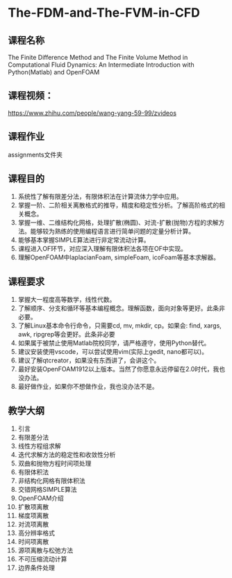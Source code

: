 # The-FDM-and-The-FVM-in-CFD

## 课程名称

The Finite Difference Method and The Finite Volume Method in Computational Fluid Dynamics:  An Intermediate Introduction with Python(Matlab) and OpenFOAM

## 课程视频：

https://www.zhihu.com/people/wang-yang-59-99/zvideos 

## 课程作业

assignments文件夹

## 课程目的

1. 系统性了解有限差分法，有限体积法在计算流体力学中应用。
2. 掌握一阶、二阶相关离散格式的推导，精度和稳定性分析。了解高阶格式的相关概念。
3. 掌握一维、二维结构化网格，处理扩散(椭圆)、对流-扩散(抛物)方程的求解方法。能够较为熟练的使用编程语言进行简单问题的定量分析计算。
4. 能够基本掌握SIMPLE算法进行非定常流动计算。
5. 课程进入OF环节，对应深入理解有限体积法各项在OF中实现。
6. 理解OpenFOAM中laplacianFoam, simpleFoam, icoFoam等基本求解器。

## 课程要求

1. 掌握大一程度高等数学，线性代数。
2. 了解顺序、分支和循环等基本编程概念。理解函数，面向对象等更好。此条非必要。
3. 了解Linux基本命令行命令，只需要cd, mv, mkdir, cp。如果会: find, xargs, awk, ripgrep等会更好。此条非必要
4. 如果属于被禁止使用Matlab院校同学，请严格遵守，使用Python替代。
5. 建议安装使用vscode，可以尝试使用vim(实际上gedit, nano都可以)。
6. 建议了解qtcreator，如果没有东西讲了，会讲这个。
7. 最好安装OpenFOAM1912以上版本。当然了你愿意永远停留在2.0时代，我也没办法。
8. 最好做作业，如果你不想做作业，我也没办法不是。

## 教学大纲

1. 引言
2. 有限差分法
3. 线性方程组求解
4. 迭代求解方法的稳定性和收敛性分析
5. 双曲和抛物方程时间项处理
6. 有限体积法
7. 非结构化网格有限体积法
8. 交错网格SIMPLE算法
9. OpenFOAM介绍
10. 扩散项离散
11. 梯度项离散
12. 对流项离散
13. 高分辨率格式
14. 时间项离散
15. 源项离散与松弛方法
16. 不可压缩流动计算
17. 边界条件处理